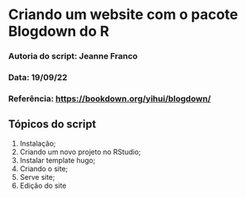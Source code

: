 # Criando um website com o pacote Blogdown do R

### Autoria do script: Jeanne Franco
### Data: 19/09/22
### Referência: https://bookdown.org/yihui/blogdown/

## Tópicos do script

1. Instalação;
2. Criando um novo projeto no RStudio;
3. Instalar template hugo;
4. Criando o site;
5. Serve site;
6. Edição do site
